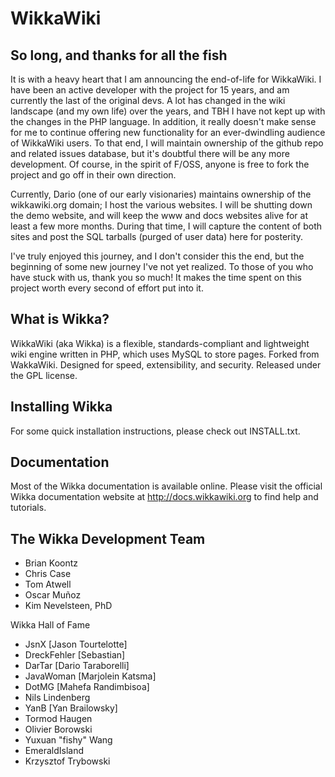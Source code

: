 WikkaWiki
=========

So long, and thanks for all the fish
------------------------------------
It is with a heavy heart that I am announcing the end-of-life for WikkaWiki.  I have been an active developer with the project for 15 years, and am currently the last of the original devs.  A lot has changed in the wiki landscape (and my own life) over the years, and TBH I have not kept up with the changes in the PHP language.  In addition, it really doesn't make sense for me to continue offering new functionality for an ever-dwindling audience of WikkaWiki users.  To that end, I will maintain ownership of the github repo and related issues database, but it's doubtful there will be any more development.  Of course, in the spirit of F/OSS, anyone is free to fork the project and go off in their own direction.  

Currently, Dario (one of our early visionaries) maintains ownership of the wikkawiki.org domain; I host the various websites.  I will be shutting down the demo website, and will keep the www and docs websites alive for at least a few more months.  During that time, I will capture the content of both sites and post the SQL tarballs (purged of user data) here for posterity.  

I've truly enjoyed this journey, and I don't consider this the end, but the beginning of some new journey I've not yet realized.  To those of you who have stuck with us, thank you so much!  It makes the time spent on this project worth every second of effort put into it.

What is Wikka?
--------------
WikkaWiki (aka Wikka) is a flexible, standards-compliant and lightweight wiki engine written in PHP, which uses MySQL to store pages. Forked from WakkaWiki. Designed for speed, extensibility, and security. Released under the GPL license.

Installing Wikka
----------------
For some quick installation instructions, please check out INSTALL.txt.

Documentation
-------------
Most of the Wikka documentation is available online. Please visit the
official Wikka documentation website at http://docs.wikkawiki.org to
find help and tutorials.

The Wikka Development Team
--------------------------

- Brian Koontz
- Chris Case
- Tom Atwell
- Oscar Muñoz
- Kim Nevelsteen, PhD

Wikka Hall of Fame
- JsnX [Jason Tourtelotte]
- DreckFehler [Sebastian]
- DarTar [Dario Taraborelli]
- JavaWoman [Marjolein Katsma]
- DotMG [Mahefa Randimbisoa]
- Nils Lindenberg
- YanB [Yan Brailowsky]
- Tormod Haugen
- Olivier Borowski
- Yuxuan "fishy" Wang
- EmeraldIsland
- Krzysztof Trybowski
